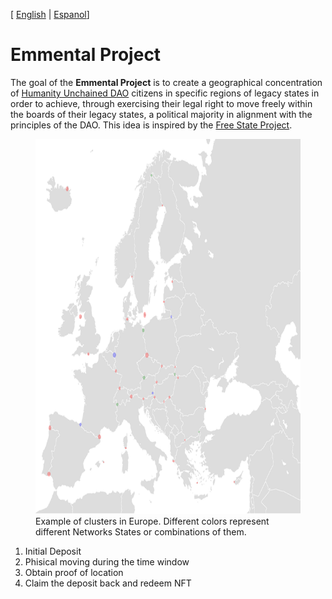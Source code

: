 [ [English](README.md) | [Espanol](README_ES.md)]

# Emmental Project

The goal of the **Emmental Project** is to create a geographical concentration of [Humanity Unchained DAO](https://humanityunchained.org) citizens in specific regions of legacy states in order to achieve, through exercising their legal right to move freely within the boards of their legacy states, a political majority in alignment with the principles of the DAO. This idea is inspired by the [Free State Project](https://en.wikipedia.org/wiki/Free_State_Project).


<figure>
<img src="assets/img/europe_new.svg" height="600px"/>
 <figcaption>
Example of clusters in Europe. Different colors represent different Networks States or combinations of them.
</figcaption>
</figure>



1. Initial Deposit
2. Phisical moving during the time window
3. Obtain proof of location
4. Claim the deposit back and redeem NFT

